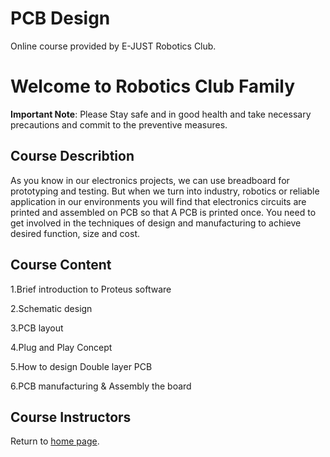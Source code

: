 # PCB Design
Online course provided by E-JUST Robotics Club.
# Welcome to Robotics Club Family
**Important Note**: Please Stay safe and in good health and take necessary precautions and commit to the preventive measures.

## Course Describtion
As you know in our electronics projects, we can use breadboard for prototyping and testing. But when we turn into industry, robotics or reliable application in our environments you will find that electronics circuits are printed and assembled on PCB so that A PCB is printed once. You need to get involved in the techniques of design and manufacturing to achieve desired function, size and cost.
## Course Content

1.Brief introduction to Proteus software

2.Schematic design

3.PCB layout

4.Plug and Play Concept 

5.How to design Double layer PCB 

6.PCB manufacturing & Assembly the board

## Course Instructors

  
Return to [home page](https://ejust-robotics-club.github.io/Ejust-Robotics-Club/).

